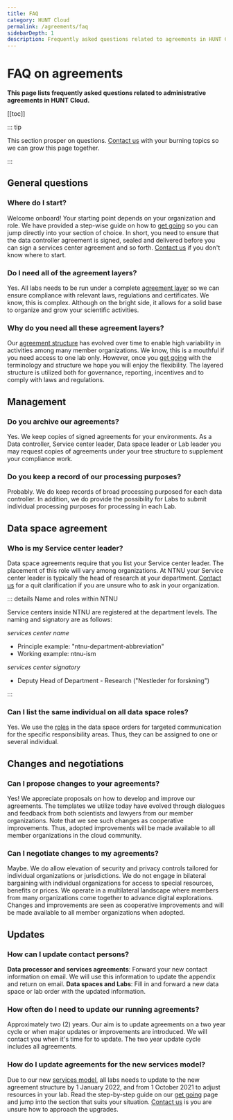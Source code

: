 ```yaml
---
title: FAQ
category: HUNT Cloud
permalink: /agreements/faq
sidebarDepth: 1
description: Frequently asked questions related to agreements in HUNT Cloud.
---
```


# FAQ on agreements

**This page lists frequently asked questions related to administrative agreements in HUNT Cloud.**

[[toc]]

::: tip

This section prosper on questions. [Contact us](/contact) with your burning topics so we can grow this page together.

::: 

## General questions

### Where do I start? 

Welcome onboard! Your starting point depends on your organization and role. We have provided a step-wise guide on how to [get going](/agreements/get-going/) so you can jump directly into your section of choice. In short, you need to ensure that the data controller agreement is signed, sealed and delivered before you can sign a services center agreement and so forth. [Contact us](/contact) if you don't know where to start. 

### Do I need all of the agreement layers? 

Yes. All labs needs to be run under a complete [agreement layer](/agreements/overview/#overview) so we can ensure compliance with relevant laws, regulations and certificates. We know, this is complex. Although on the bright side, it allows for a solid base to organize and grow your scientific activities.

### Why do you need all these agreement layers? 

Our [agreement structure](/agreements/overview/#overview) has evolved over time to enable high variability in activities among many member organizations. We know, this is a mouthful if you need access to one lab only. However, once you [get going](/agreements/get-going/) with the terminology and structure we hope you will enjoy the flexibility. The layered structure is utilized both for governance, reporting, incentives and to comply with laws and regulations.

## Management

### Do you archive our agreements? 

Yes. We keep copies of signed agreements for your environments. As a Data controller, Service center leader, Data space leader or Lab leader you may request copies of agreements under your tree structure to supplement your compliance work. 

### Do you keep a record of our processing purposes? 

Probably. We do keep records of broad processing purposed for each data controller. In addition, we do provide the possibility for Labs to submit individual processing purposes for processing in each Lab.

## Data space agreement

### Who is my Service center leader?

Data space agreements require that you list your Service center leader. The placement of this role will vary among organizations. At NTNU your Service center leader is typically the head of research at your department. [Contact us](/contact) for a quit clarification if you are unsure who to ask in your organization.

::: details Name and roles within NTNU

Service centers inside NTNU are registered at the department levels. The naming and signatory are as follows: 

*services center name*

- Principle example: "ntnu-department-abbreviation"
- Working example: ntnu-ism

*services center signatory*

- Deputy Head of Department - Research ("Nestleder for forskning")

:::

### Can I list the same individual on all data space roles? 

Yes. We use the [roles](/coordinator/roles/) in the data space orders for targeted communication for the specific responsibility areas. Thus, they can be assigned to one or several individual. 

## Changes and negotiations

### Can I propose changes to your agreements? 

Yes! We appreciate proposals on how to develop and improve our agreements. The templates we utilize today have evolved through dialogues and feedback from both scientists and lawyers from our member organizations. Note that we see such changes as cooperative improvements. Thus, adopted improvements will be made available to all member organizations in the cloud community.

### Can I negotiate changes to my agreements? 

Maybe. We do allow elevation of security and privacy controls tailored for individual organizations or jurisdictions. We do not engage in bilateral bargaining with individual organizations for access to special resources, benefits or prices. We operate in a multilateral landscape where members from many organizations come together to advance digital explorations. Changes and improvements are seen as cooperative improvements and will be made available to all member organizations when adopted.


## Updates

### How can I update contact persons? 

**Data processor and services agreements**: Forward your new contact information on email. We will use this information to update the appendix and return on email. **Data spaces and Labs**: Fill in and forward a new data space or lab order with the updated information.

### How often do I need to update our running agreements? 

Approximately two (2) years. Our aim is to update agreements on a two year cycle or when major updates or improvements are introduced. We will contact you when it's time for to update. The two year update cycle includes all agreements.

### How do I update agreements for the new services model? 

Due to our new [services model](/services/services-model/), all labs needs to update to the new agreement structure by 1 January 2022, and from 1 October 2021 to adjust resources in your lab. Read the step-by-step guide on our [get going](/agreements/get-going/) page and jump into the section that suits your situation. [Contact us](/contact) is you are unsure how to approach the upgrades. 

